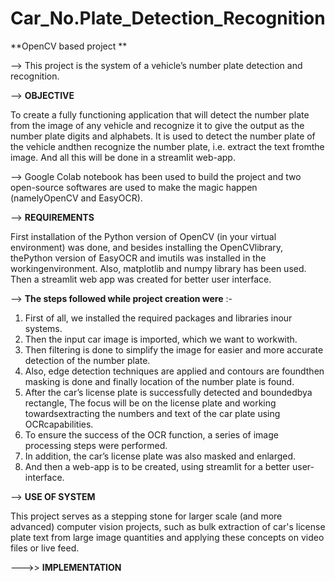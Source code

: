 # Car_No.Plate_Detection_Recognition
**OpenCV based project **

--> This project is the system of a vehicle’s number plate detection and recognition. 

--> **OBJECTIVE**

To create a fully functioning application that will detect the number plate from the image of any vehicle and recognize it to give the output as the number plate digits and alphabets.
It is used to detect the number plate of the vehicle andthen recognize the number plate, i.e. extract the text fromthe image. 
And all this will be done in a streamlit web-app. 


--> Google Colab notebook has been used to build the project and two open-source softwares are used to make the magic happen (namelyOpenCV and EasyOCR). 


--> **REQUIREMENTS**

First installation of the Python version of OpenCV (in your virtual environment) was done, and besides installing the OpenCVlibrary, thePython version of EasyOCR and imutils was installed in the workingenvironment. 
Also, matplotlib and numpy library has been used. Then a streamlit web app was created for better user interface.


--> **The steps followed while project creation were** :- 

1) First of all, we installed the required packages and libraries inour
systems. 
2) Then the input car image is imported, which we want to workwith. 
3) Then filtering is done to simplify the image for easier and more accurate detection of the number plate. 
4) Also, edge detection techniques are applied and contours are foundthen masking is done and finally location of the number plate is found. 
5) After the car’s license plate is successfully detected and boundedbya rectangle, The focus will be on the license plate and working towardsextracting the numbers and text of the car plate using OCRcapabilities. 
6) To ensure the success of the OCR function, a series of image
processing steps were performed. 
7) In addition, the car’s license plate was also masked and enlarged. 
8) And then a web-app is to be created, using streamlit for a better user-interface. 


--> **USE OF SYSTEM**

This project serves as a stepping stone for larger scale (and more advanced) computer vision projects, such as bulk extraction of car's license plate text from large image quantities and applying these concepts on video files or live feed.



--->> **IMPLEMENTATION**

